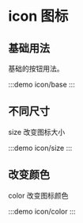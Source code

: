 <!--
 * @Descripttion:
 * @version:
 * @Author: 十三
 * @Date: 2022-10-14 10:23:03
 * @LastEditors: 十三
 * @LastEditTime: 2022-10-17 18:36:34
-->

# icon 图标

## 基础用法

基础的按钮用法。

:::demo
icon/base
:::

## 不同尺寸

size 改变图标大小


:::demo
icon/size
:::

## 改变颜色

color 改变图标颜色

:::demo
icon/color
:::

<script setup>
import IconComponent from '../../examples/icon/index.vue'
</script>

<IconComponent />


